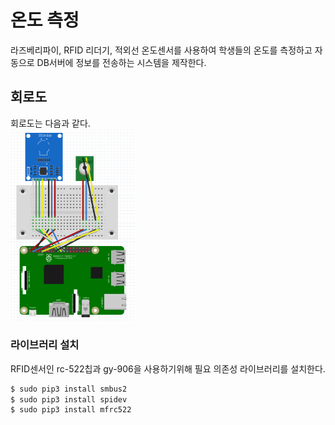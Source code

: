# 온도 측정
라즈베리파이, RFID 리더기, 적외선 온도센서를 사용하여 학생들의 온도를 측정하고 자동으로 DB서버에 정보를 전송하는 시스템을 제작한다.

## 회로도
회로도는 다음과 같다.<br/>
<img src="./image/circuit_rc522.PNG" width="200">

### 라이브러리 설치
RFID센서인 rc-522칩과 gy-906을 사용하기위해 필요 의존성 라이브러리를 설치한다.
```bash
$ sudo pip3 install smbus2
$ sudo pip3 install spidev
$ sudo pip3 install mfrc522
```
